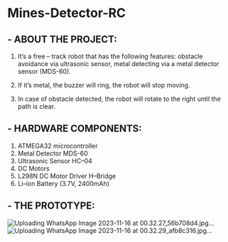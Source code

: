 # Mines-Detector-RC
## - ABOUT THE PROJECT:
1. It’s a free – track robot that has the following features: obstacle avoidance via ultrasonic sensor, metal detecting via a metal detector sensor (MDS-60).

2. If it’s metal, the buzzer will ring, the robot will stop moving.

3. In case of obstacle detected, the robot will rotate to the right until the path is clear.

## - HARDWARE COMPONENTS:
1. ATMEGA32 microcontroller
2. Metal Detector MDS-60
3. Ultrasonic Sensor HC–04 
4. DC Motors
5. L298N DC Motor Driver H–Bridge  
6. Li–ion Battery (3.7V, 2400mAh)

## - THE PROTOTYPE:
![Uploading WhatsApp Image 2023-11-16 at 00.32.27_56b708d4.jpg…]()
![Uploading WhatsApp Image 2023-11-16 at 00.32.29_afb8c316.jpg…]()
